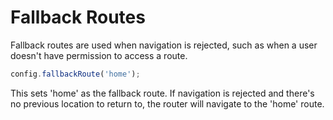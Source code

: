 # Fallback Routes

Fallback routes are used when navigation is rejected, such as when a user doesn't have permission to access a route.

```typescript
config.fallbackRoute('home');
```

This sets 'home' as the fallback route. If navigation is rejected and there's no previous location to return to, the router will navigate to the 'home' route.
